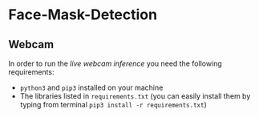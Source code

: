 # Face-Mask-Detection

## Webcam
In order to run the *live webcam inference* you need the following requirements:

* ```python3``` and ```pip3``` installed on your machine
* The libraries listed in ```requirements.txt``` (you can easily install them by typing from terminal ```pip3 install -r requirements.txt```)

 
